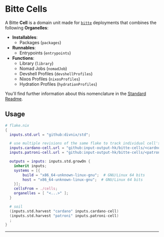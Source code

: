 # Bitte Cells

A Bitte **Cell** is a domain unit made for [`bitte`][bitte]
deployments that combines the following **Organelles**:

- **Installables**:
  - Packages (`packages`)
- **Runnables**:
  - Entrypoints (`entrypoints`)
- **Functions**:
  - Library (`library`)
  - Nomad Jobs (`nomadJob`)
  - Devshell Profiles (`devshellProfiles`)
  - Nixos Profiles (`nixosProfiles`)
  - Hydration Profiles (`hydrationProfiles`)

You'll find further information about this nomenclature in the
[Standard Readme][std-readme].

## Usage

```nix
# flake.nix
{
  inputs.std.url = "github:divnix/std";

  # use multiple revisions of the same flake to track individual cell's release cycles
  inputs.cardano-cell.url = "github:input-output-hk/bitte-cells/<cardno-cell-revision>";
  inputs.patroni-cell.url = "github:input-output-hk/bitte-cells/<patroni-cell-revision>";

  outputs = inputs: inputs.std.growOn {
    inherit inputs;
    systems = [{
        build = "x86_64-unknown-linux-gnu";  # GNU/Linux 64 bits
        host = "x86_64-unknown-linux-gnu";  # GNU/Linux 64 bits
    }];
    cellsFrom = ./cells;
    organelles = [ "<...>" ];
  }

  # soil
  (inputs.std.harvest "cardano" inputs.cardano-cell)
  (inputs.std.harvest "patroni" inputs.patroni-cell)
  ;
}
```

---

[bitte]: https://github.com/input-output-hk/bitte
[std-readme]: https://github.com/divnix/std#readme
